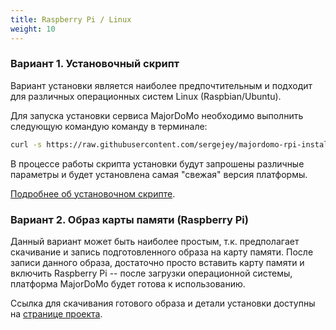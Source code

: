 ```yaml
---
title: Raspberry Pi / Linux
weight: 10
---
```


### Вариант 1. Установочный скрипт

Вариант установки является наиболее предпочтительным и подходит для различных операционных систем Linux (Raspbian/Ubuntu).

Для запуска установки сервиса MajorDoMo необходимо выполнить следующую командую команду в терминале:

```bash
curl -s https://raw.githubusercontent.com/sergejey/majordomo-rpi-install/main/install.sh | bash && bash ~/majordomo-rpi-install/install.sh
```

В процессе работы скрипта установки будут запрошены различные параметры и будет установлена самая "свежая" версия платформы.

[Подробнее об установочном скрипте](https://github.com/sergejey/majordomo-rpi-install).

### Вариант 2. Образ карты памяти (Raspberry Pi)

Данный вариант может быть наиболее простым, т.к. предполагает скачивание и запись подготовленного образа на карту памяти.
После записи данного образа, достаточно просто вставить карту памяти и включить Raspberry Pi -- после загрузки
операционной системы, платформа MajorDoMo будет готова к использованию.

Ссылка для скачивания готового образа и детали установки доступны на [странице проекта](https://connect.smartliving.ru/tasks/20.html).